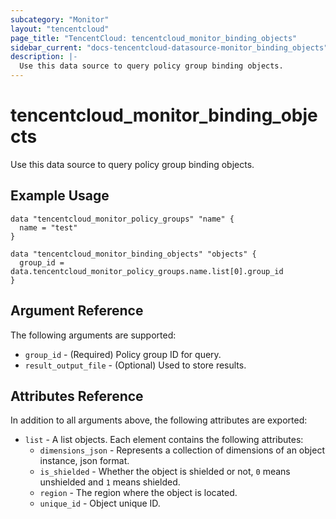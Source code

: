 ```yaml
---
subcategory: "Monitor"
layout: "tencentcloud"
page_title: "TencentCloud: tencentcloud_monitor_binding_objects"
sidebar_current: "docs-tencentcloud-datasource-monitor_binding_objects"
description: |-
  Use this data source to query policy group binding objects.
---
```


# tencentcloud_monitor_binding_objects

Use this data source to query policy group binding objects.

## Example Usage

```hcl
data "tencentcloud_monitor_policy_groups" "name" {
  name = "test"
}

data "tencentcloud_monitor_binding_objects" "objects" {
  group_id = data.tencentcloud_monitor_policy_groups.name.list[0].group_id
}
```

## Argument Reference

The following arguments are supported:

* `group_id` - (Required) Policy group ID for query.
* `result_output_file` - (Optional) Used to store results.

## Attributes Reference

In addition to all arguments above, the following attributes are exported:

* `list` - A list objects. Each element contains the following attributes:
  * `dimensions_json` - Represents a collection of dimensions of an object instance, json format.
  * `is_shielded` - Whether the object is shielded or not, `0` means unshielded and `1` means shielded.
  * `region` - The region where the object is located.
  * `unique_id` - Object unique ID.


